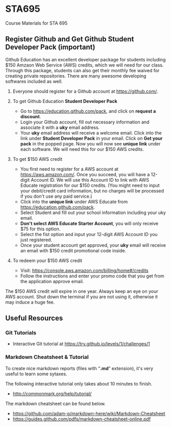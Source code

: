 # STA695
Course Materials for STA 695

## Register Github and Get Github **Student Developer Pack** (important)
Github Education has an excellent developer package for students including $150 Amzaon Web Service (AWS) credits, which we will need for our class. Through this package, students can also get their monthly fee waived for creating private repositories. There are many awesome developing softwares included as well.

1. Everyone should register for a Github account at <https://github.com/>.
2. To get Github Education **Student Developer Pack**
    - Go to <https://education.github.com/pack>, and click on **request a discount**.
    - Login your Github account, fill out necessary information and associate it with a **uky** email address.
    - Your **uky** email address will receive a welcome email. Click into the link under **Student Developer Pack** in your email. Click on **Get your pack** in the popped page. Now you will now see **unique link** under each software. We will need this for our $150 AWS credits.
3. To get $150 AWS credit
    + You first need to register for a AWS account at <https://aws.amazon.com/>. Once you succeed, you will have a 12-digit Account ID. We will use this Account ID to link with AWS Educate registration for our $150 credits. (You might need to input your debit/credit card information, but no charges will be processed if you don't use any paid service.)
    + Click into the **unique link** under AWS Educate from <https://education.github.com/pack>.
    + Select Student and fill out your school information including your uky email.
    + **Don't select AWS Educate Starter Account**, you will only receive $75 for this option.
    + Select the fist option and input your 12-digit AWS Account ID you just registered.
    + Once your student account get approved, your **uky** email will receive an email with $150 credit promotional code inside.

4. To redeem your $150 AWS credit
    + Visit: <https://console.aws.amazon.com/billing/home#/credits>
    + Follow the instructions and enter your promo code that you get from the application approve email.
    
The $150 AWS credit will expire in one year. Always keep an eye on your AWS account. Shut down the terminal if you are not using it, otherwise it may induce a huge fee.

## Useful Resources
### Git Tutorials
+ Interactive Git tutorial at <https://try.github.io/levels/1/challenges/1>

### Markdown Cheatsheet & Tutorial
To create nice markdown reports (files with “**.md**” extension), it's very useful to learn some sytaxes.

The following interactive tutorial only takes about 10 minutes to finish.
- <http://commonmark.org/help/tutorial/>

The markdown cheatsheet can be found below.
- <https://github.com/adam-p/markdown-here/wiki/Markdown-Cheatsheet>
- <https://guides.github.com/pdfs/markdown-cheatsheet-online.pdf>

